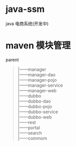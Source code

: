 # java-ssm
java 电商系统(开发中) 
# maven 模块管理
parent<br>
>|——manager<br>
>|——manager-dao<br>
>|——manager-pojo<br>
>|——manager-service<br>
>|——manager-web<br>
>|——dubbo<br>
>|——dubbo-dao<br>
>|——dubbo-pojo<br>
>|——dubbo-service <br>
>|——dubbo-web<br>
>|——rest<br>
>|——portal<br>
>|——search<br>
>|——commom<br>
